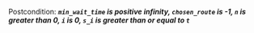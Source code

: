 Postcondition: ***`min_wait_time` is positive infinity, `chosen_route` is -1, `n` is greater than 0, `i` is 0, `s_i` is greater than or equal to `t`***